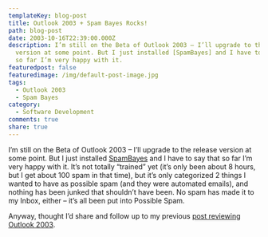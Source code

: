 ```yaml
---
templateKey: blog-post
title: Outlook 2003 + Spam Bayes Rocks!
path: blog-post
date: 2003-10-16T22:39:00.000Z
description: I’m still on the Beta of Outlook 2003 – I’ll upgrade to the release
  version at some point. But I just installed [SpamBayes] and I have to say that
  so far I’m very happy with it.
featuredpost: false
featuredimage: /img/default-post-image.jpg
tags:
  - Outlook 2003
  - Spam Bayes
category:
  - Software Development
comments: true
share: true
---
```

<!--StartFragment-->

I’m still on the Beta of Outlook 2003 – I’ll upgrade to the release version at some point. But I just installed [SpamBayes](http://spambayes.sourceforge.net/windows.html) and I have to say that so far I’m very happy with it. It’s not totally “trained” yet (it’s only been about 8 hours, but I get about 100 spam in that time), but it’s only categorized 2 things I wanted to have as possible spam (and they were automated emails), and nothing has been junked that shouldn’t have been. No spam has made it to my Inbox, either – it’s all been put into Possible Spam.

Anyway, thought I’d share and follow up to my previous [post reviewing Outlook 2003](http://weblogs.asp.net/ssmith/posts/8569.aspx).

<!--EndFragment-->